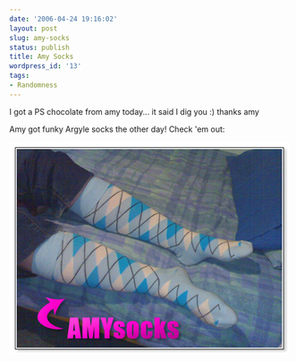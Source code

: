 ```yaml
---
date: '2006-04-24 19:16:02'
layout: post
slug: amy-socks
status: publish
title: Amy Socks
wordpress_id: '13'
tags:
- Randomness
---
```


I got a PS chocolate from amy today... it said I dig you :) thanks amy

Amy got funky Argyle socks the other day! Check 'em out:

![amysocks.jpg](/assets/2006-04-24-amy-socks/amysocks.jpg)
